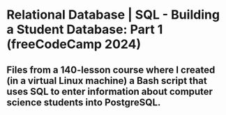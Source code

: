 # Relational Database | SQL - Building a Student Database: Part 1 (freeCodeCamp 2024)
## Files from a 140-lesson course where I created (in a virtual Linux machine) a Bash script that uses SQL to enter information about computer science students into PostgreSQL.
